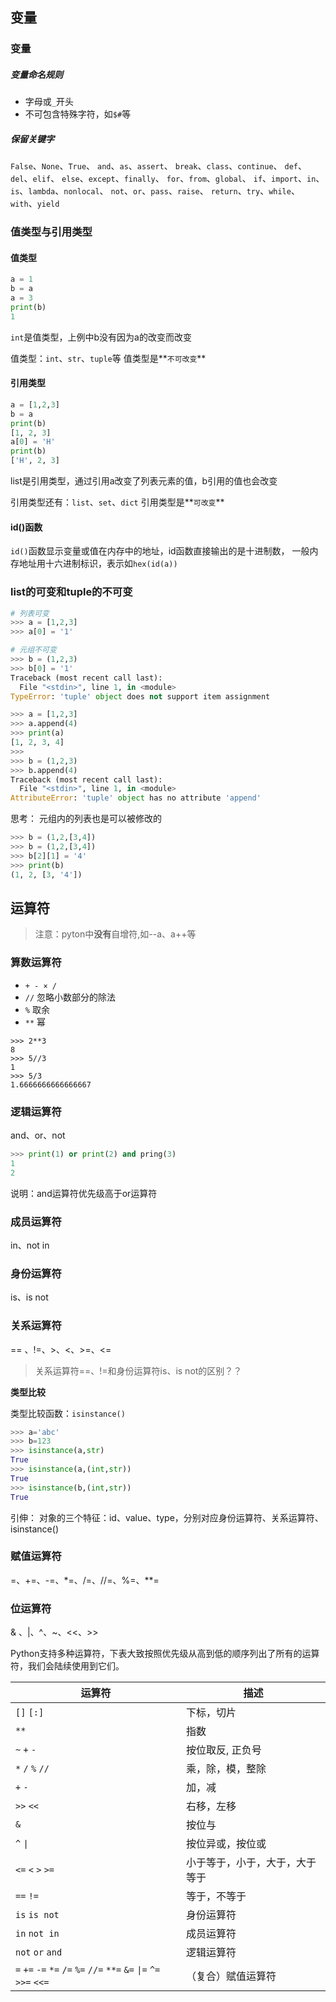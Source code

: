 
## 变量

### 变量
##### 变量命名规则
- 字母或`_`开头
- 不可包含特殊字符，如`$#`等
##### 保留关键字
`False`、`None`、`True`、
`and`、`as`、`assert`、
`break`、`class`、`continue`、
`def`、`del`、`elif`、
`else`、`except`、`finally`、
`for`、`from`、`global`、
`if`、`import`、`in`、
`is`、`lambda`、`nonlocal`、
`not`、`or`、`pass`、`raise`、
`return`、`try`、`while`、
`with`、`yield`


### 值类型与引用类型
#### **值类型**
```python
a = 1 
b = a
a = 3
print(b)
1
```
`int`是值类型，上例中b没有因为a的改变而改变

值类型：`int`、`str`、`tuple`等
值类型是**`不可改变`**

#### **引用类型**
```python
a = [1,2,3]
b = a
print(b)
[1, 2, 3]
a[0] = 'H'
print(b)
['H', 2, 3]

```
list是引用类型，通过引用a改变了列表元素的值，b引用的值也会改变

引用类型还有：`list`、`set`、`dict`
引用类型是**`可改变`**

#### id()函数
`id()`函数显示变量或值在内存中的地址，id函数直接输出的是十进制数，
一般内存地址用十六进制标识，表示如`hex(id(a))`


### list的可变和tuple的不可变

```python
# 列表可变
>>> a = [1,2,3]
>>> a[0] = '1'

# 元组不可变
>>> b = (1,2,3)
>>> b[0] = '1'
Traceback (most recent call last):
  File "<stdin>", line 1, in <module>
TypeError: 'tuple' object does not support item assignment
```

```python
>>> a = [1,2,3]
>>> a.append(4)
>>> print(a)
[1, 2, 3, 4]
>>> 
>>> b = (1,2,3)
>>> b.append(4)
Traceback (most recent call last):
  File "<stdin>", line 1, in <module>
AttributeError: 'tuple' object has no attribute 'append'
```

思考： 元组内的列表也是可以被修改的
```python
>>> b = (1,2,[3,4])
>>> b = (1,2,[3,4])
>>> b[2][1] = '4'
>>> print(b)
(1, 2, [3, '4'])
```


## 运算符

>注意：pyton中**没有**自增符,如--a、a++等

### 算数运算符
- `+ - × /`
- `//`    忽略小数部分的除法
- `%`    取余
- `**`    幂
```
>>> 2**3
8
>>> 5//3
1
>>> 5/3
1.6666666666666667

```

### 逻辑运算符
and、or、not

```python
>>> print(1) or print(2) and pring(3)
1
2
```
说明：and运算符优先级高于or运算符

### 成员运算符
in、not in

### 身份运算符
is、is not

### 关系运算符
== 、!=、>、<、>=、<=
> 关系运算符==、!=和身份运算符is、is not的区别？？

**类型比较**

类型比较函数：`isinstance()`
```python
>>> a='abc'
>>> b=123
>>> isinstance(a,str)
True
>>> isinstance(a,(int,str))
True
>>> isinstance(b,(int,str))
True

```
引伸：
对象的三个特征：id、value、type，分别对应身份运算符、关系运算符、isinstance()

### 赋值运算符
=、+=、-=、\*=、/=、//=、%=、\**=

### 位运算符
& 、|、^、~、<<、>>

Python支持多种运算符，下表大致按照优先级从高到低的顺序列出了所有的运算符，我们会陆续使用到它们。

| 运算符                                                       | 描述                           |
| ------------------------------------------------------------ | ------------------------------ |
| `[]` `[:]`                                                   | 下标，切片                     |
| `**`                                                         | 指数                           |
| `~` `+` `-`                                                  | 按位取反, 正负号               |
| `*` `/` `%` `//`                                             | 乘，除，模，整除               |
| `+` `-`                                                      | 加，减                         |
| `>>` `<<`                                                    | 右移，左移                     |
| `&`                                                          | 按位与                         |
| `^` `\|`                                                      | 按位异或，按位或               |
| `<=` `<` `>` `>=`                                            | 小于等于，小于，大于，大于等于 |
| `==` `!=`                                                    | 等于，不等于                   |
| `is`  `is not`                                               | 身份运算符                     |
| `in` `not in`                                                | 成员运算符                     |
| `not` `or` `and`                                             | 逻辑运算符                     |
| `=` `+=` `-=` `*=` `/=` `%=` `//=` `**=` `&=` `\|=` `^=` `>>=` `<<=` | （复合）赋值运算符             |

